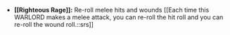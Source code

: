 - **[[Righteous Rage]]:** Re-roll melee hits and wounds [[Each time this WARLORD makes a melee attack, you can re-roll the hit roll and you can re-roll the wound roll.::srs]] 
